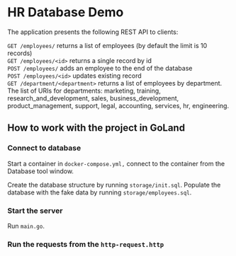# HR Database Demo

The application presents the following REST API to clients:

`GET /employees/` returns a list of employees (by default the limit is 10 records)\
`GET /employees/<id>` returns a single record by id\
`POST /employees/` adds an employee to the end of the database\
`POST /employees/<id>` updates existing record\
`GET /department/<department>` returns a list of employees by department. The list of URIs for departments: marketing, training, research_and_development, sales, business_development, product_management, support, legal, accounting, services, hr, engineering.




## How to work with the project in GoLand

### Connect to database 

Start a container in `docker-compose.yml,` connect to the container from the Database tool window. 

Create the database structure by running `storage/init.sql`. Populate the database with the fake data by running `storage/employees.sql`. 

### Start the server 

Run `main.go`. 

### Run the requests from the `http-request.http`

